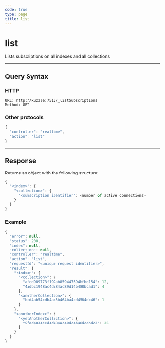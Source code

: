 ```yaml
---
code: true
type: page
title: list
---
```


# list



Lists subscriptions on all indexes and all collections.

---

## Query Syntax

### HTTP

```http
URL: http://kuzzle:7512/_listSubscriptions
Method: GET
```

### Other protocols

```js
{
  "controller": "realtime",
  "action": "list"
}
```

---

## Response

Returns an object with the following structure:

```js
{
  "<index>": {
    "<collection>": {
      "<subscription identifier": <number of active connections>
    }
  }
}
```

### Example

```javascript
{
  "error": null,
  "status": 200,
  "index": null,
  "collection": null,
  "controller": "realtime",
  "action": "list",
  "requestId": "<unique request identifier>",
  "result": {
    "<index>": {
      "<collection>": {
        "afcd909773f197ab859447594bfbd154": 12,
        "4adbc1948ac4dc84ac89d14b488bcad1": 4
      },
      "<anotherCollection>": {
        "bcd4ab54cdb4ad5b464ba4cd4564dc46": 1
      }
    },
    "<anotherIndex>": {
      "<yetAnotherCollection>": {
        "5fad4034eed4dc84ac40dc4b48dcdad23": 35
      }
    }
  }
}
```
